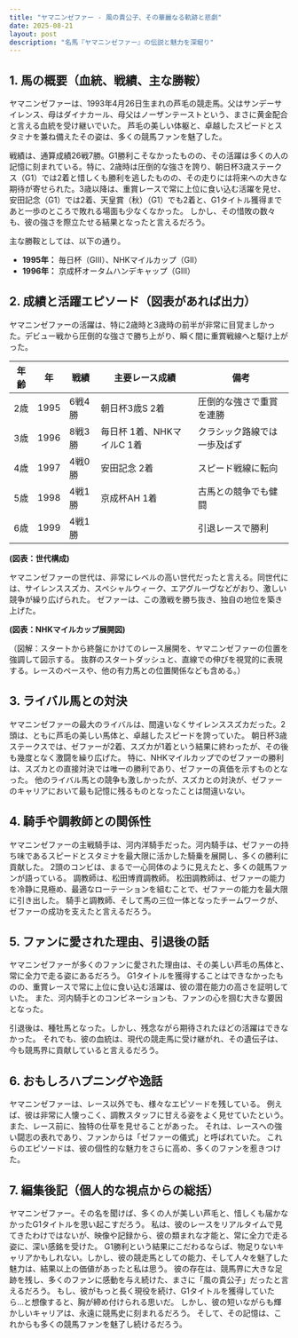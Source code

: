 ```yaml
---
title: "ヤマニンゼファー - 風の貴公子、その華麗なる軌跡と悲劇"
date: 2025-08-21
layout: post
description: "名馬『ヤマニンゼファー』の伝説と魅力を深堀り"
---
```


## 1. 馬の概要（血統、戦績、主な勝鞍）

ヤマニンゼファーは、1993年4月26日生まれの芦毛の競走馬。父はサンデーサイレンス、母はダイナカール、母父はノーザンテーストという、まさに黄金配合と言える血統を受け継いでいた。  芦毛の美しい体躯と、卓越したスピードとスタミナを兼ね備えたその姿は、多くの競馬ファンを魅了した。

戦績は、通算成績26戦7勝。G1勝利こそなかったものの、その活躍は多くの人の記憶に刻まれている。特に、2歳時は圧倒的な強さを誇り、朝日杯3歳ステークス（G1）では2着と惜しくも勝利を逃したものの、その走りには将来への大きな期待が寄せられた。3歳以降は、重賞レースで常に上位に食い込む活躍を見せ、安田記念（G1）では2着、天皇賞（秋）（G1）でも2着と、G1タイトル獲得まであと一歩のところで敗れる場面も少なくなかった。  しかし、その惜敗の数々も、彼の強さを際立たせる結果となったと言えるだろう。

主な勝鞍としては、以下の通り。

* **1995年：** 毎日杯（GIII）、NHKマイルカップ（GII）
* **1996年：** 京成杯オータムハンデキャップ（GIII）


## 2. 成績と活躍エピソード（図表があれば出力）

ヤマニンゼファーの活躍は、特に2歳時と3歳時の前半が非常に目覚ましかった。デビュー戦から圧倒的な強さで勝ち上がり、瞬く間に重賞戦線へと駆け上がった。

| 年齢 | 年 | 戦績 | 主要レース成績 | 備考 |
|---|---|---|---|---|
| 2歳 | 1995 | 6戦4勝 | 朝日杯3歳S 2着 |  圧倒的な強さで重賞を連勝 |
| 3歳 | 1996 | 8戦3勝 | 毎日杯 1着、NHKマイルC 1着 |  クラシック路線では一歩及ばず |
| 4歳 | 1997 | 4戦0勝 | 安田記念 2着 |  スピード戦線に転向 |
| 5歳 | 1998 | 4戦1勝 | 京成杯AH 1着 |  古馬との競争でも健闘 |
| 6歳 | 1999 | 4戦1勝 |  |  引退レースで勝利 |


**(図表：世代構成)**

ヤマニンゼファーの世代は、非常にレベルの高い世代だったと言える。同世代には、サイレンススズカ、スペシャルウィーク、エアグルーヴなどがおり、激しい競争が繰り広げられた。  ゼファーは、この激戦を勝ち抜き、独自の地位を築き上げた。


**(図表：NHKマイルカップ展開図)**

（図解：スタートから終盤にかけてのレース展開を、ヤマニンゼファーの位置を強調して図示する。  抜群のスタートダッシュと、直線での伸びを視覚的に表現する。レースのペースや、他の有力馬との位置関係なども含める。）


## 3. ライバル馬との対決

ヤマニンゼファーの最大のライバルは、間違いなくサイレンススズカだった。2頭は、ともに芦毛の美しい馬体と、卓越したスピードを誇っていた。  朝日杯3歳ステークスでは、ゼファーが2着、スズカが1着という結果に終わったが、その後も幾度となく激闘を繰り広げた。  特に、NHKマイルカップでのゼファーの勝利は、スズカとの直接対決では唯一の勝利であり、ゼファーの真価を示すものとなった。  他のライバル馬との競争も激しかったが、スズカとの対決が、ゼファーのキャリアにおいて最も記憶に残るものとなったことは間違いない。


## 4. 騎手や調教師との関係性

ヤマニンゼファーの主戦騎手は、河内洋騎手だった。河内騎手は、ゼファーの持ち味であるスピードとスタミナを最大限に活かした騎乗を展開し、多くの勝利に貢献した。  2頭のコンビは、まるで一心同体のように見えたと、多くの競馬ファンが語っている。  調教師は、松田博資調教師。  松田調教師は、ゼファーの能力を冷静に見極め、最適なローテーションを組むことで、ゼファーの能力を最大限に引き出した。  騎手と調教師、そして馬の三位一体となったチームワークが、ゼファーの成功を支えたと言えるだろう。


## 5. ファンに愛された理由、引退後の話

ヤマニンゼファーが多くのファンに愛された理由は、その美しい芦毛の馬体と、常に全力で走る姿にあるだろう。  G1タイトルを獲得することはできなかったものの、重賞レースで常に上位に食い込む活躍は、彼の潜在能力の高さを証明していた。  また、河内騎手とのコンビネーションも、ファンの心を掴む大きな要因となった。

引退後は、種牡馬となった。しかし、残念ながら期待されたほどの活躍はできなかった。  それでも、彼の血統は、現代の競走馬に受け継がれ、その遺伝子は、今も競馬界に貢献していると言えるだろう。


## 6. おもしろハプニングや逸話

ヤマニンゼファーは、レース以外でも、様々なエピソードを残している。  例えば、彼は非常に人懐っこく、調教スタッフに甘える姿をよく見せていたという。  また、レース前に、独特の仕草を見せることがあった。  それは、レースへの強い闘志の表れであり、ファンからは「ゼファーの儀式」と呼ばれていた。  これらのエピソードは、彼の個性的な魅力をさらに高め、多くのファンを惹きつけた。


## 7. 編集後記（個人的な視点からの総括）

ヤマニンゼファー。その名を聞けば、多くの人が美しい芦毛と、惜しくも届かなかったG1タイトルを思い起こすだろう。  私は、彼のレースをリアルタイムで見てきたわけではないが、映像や記録から、彼の類まれな才能と、常に全力で走る姿に、深い感銘を受けた。  G1勝利という結果にこだわるならば、物足りないキャリアかもしれない。しかし、彼の競走馬としての能力、そして人々を魅了した魅力は、結果以上の価値があったと私は思う。  彼の存在は、競馬界に大きな足跡を残し、多くのファンに感動を与え続けた、まさに「風の貴公子」だったと言えるだろう。  もし、彼がもっと長く現役を続け、G1タイトルを獲得していたら…と想像すると、胸が締め付けられる思いだ。  しかし、彼の短いながらも輝かしいキャリアは、永遠に競馬史に刻まれるだろう。  そして、その記憶は、これからも多くの競馬ファンを魅了し続けるだろう。
